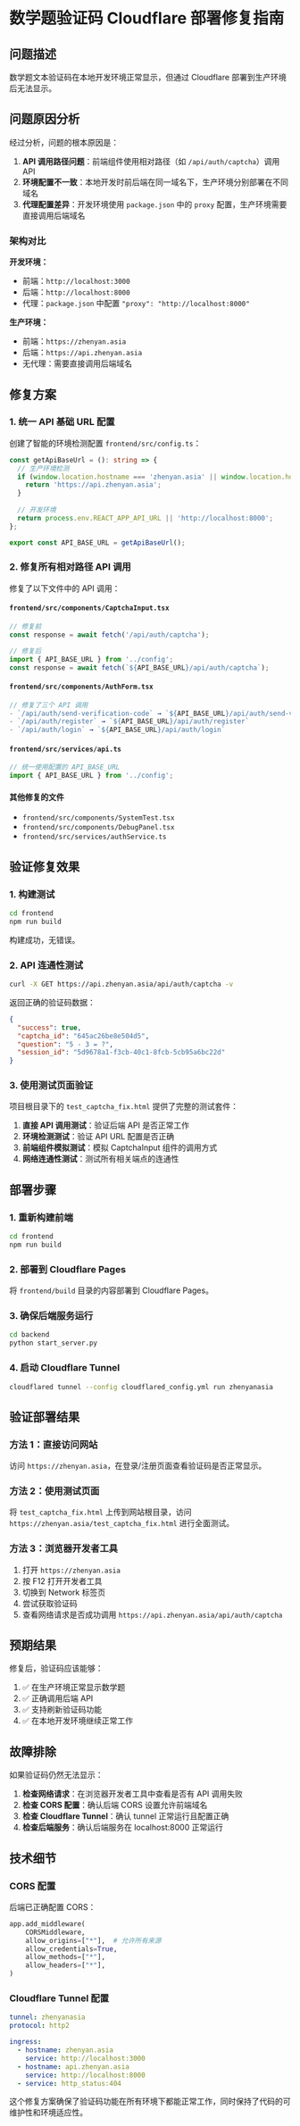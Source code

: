 # 数学题验证码 Cloudflare 部署修复指南

## 问题描述

数学题文本验证码在本地开发环境正常显示，但通过 Cloudflare 部署到生产环境后无法显示。

## 问题原因分析

经过分析，问题的根本原因是：

1. **API 调用路径问题**：前端组件使用相对路径（如 `/api/auth/captcha`）调用 API
2. **环境配置不一致**：本地开发时前后端在同一域名下，生产环境分别部署在不同域名
3. **代理配置差异**：开发环境使用 `package.json` 中的 `proxy` 配置，生产环境需要直接调用后端域名

### 架构对比

**开发环境：**
- 前端：`http://localhost:3000`
- 后端：`http://localhost:8000`
- 代理：`package.json` 中配置 `"proxy": "http://localhost:8000"`

**生产环境：**
- 前端：`https://zhenyan.asia`
- 后端：`https://api.zhenyan.asia`
- 无代理：需要直接调用后端域名

## 修复方案

### 1. 统一 API 基础 URL 配置

创建了智能的环境检测配置 `frontend/src/config.ts`：

```typescript
const getApiBaseUrl = (): string => {
  // 生产环境检测
  if (window.location.hostname === 'zhenyan.asia' || window.location.hostname === 'www.zhenyan.asia') {
    return 'https://api.zhenyan.asia';
  }
  
  // 开发环境
  return process.env.REACT_APP_API_URL || 'http://localhost:8000';
};

export const API_BASE_URL = getApiBaseUrl();
```

### 2. 修复所有相对路径 API 调用

修复了以下文件中的 API 调用：

#### `frontend/src/components/CaptchaInput.tsx`
```typescript
// 修复前
const response = await fetch('/api/auth/captcha');

// 修复后
import { API_BASE_URL } from '../config';
const response = await fetch(`${API_BASE_URL}/api/auth/captcha`);
```

#### `frontend/src/components/AuthForm.tsx`
```typescript
// 修复了三个 API 调用
- `/api/auth/send-verification-code` → `${API_BASE_URL}/api/auth/send-verification-code`
- `/api/auth/register` → `${API_BASE_URL}/api/auth/register`
- `/api/auth/login` → `${API_BASE_URL}/api/auth/login`
```

#### `frontend/src/services/api.ts`
```typescript
// 统一使用配置的 API_BASE_URL
import { API_BASE_URL } from '../config';
```

#### 其他修复的文件
- `frontend/src/components/SystemTest.tsx`
- `frontend/src/components/DebugPanel.tsx`
- `frontend/src/services/authService.ts`

## 验证修复效果

### 1. 构建测试

```bash
cd frontend
npm run build
```

构建成功，无错误。

### 2. API 连通性测试

```bash
curl -X GET https://api.zhenyan.asia/api/auth/captcha -v
```

返回正确的验证码数据：
```json
{
  "success": true,
  "captcha_id": "645ac26be8e504d5",
  "question": "5 - 3 = ?",
  "session_id": "5d9678a1-f3cb-40c1-8fcb-5cb95a6bc22d"
}
```

### 3. 使用测试页面验证

项目根目录下的 `test_captcha_fix.html` 提供了完整的测试套件：

1. **直接 API 调用测试**：验证后端 API 是否正常工作
2. **环境检测测试**：验证 API URL 配置是否正确
3. **前端组件模拟测试**：模拟 CaptchaInput 组件的调用方式
4. **网络连通性测试**：测试所有相关端点的连通性

## 部署步骤

### 1. 重新构建前端

```bash
cd frontend
npm run build
```

### 2. 部署到 Cloudflare Pages

将 `frontend/build` 目录的内容部署到 Cloudflare Pages。

### 3. 确保后端服务运行

```bash
cd backend
python start_server.py
```

### 4. 启动 Cloudflare Tunnel

```bash
cloudflared tunnel --config cloudflared_config.yml run zhenyanasia
```

## 验证部署结果

### 方法 1：直接访问网站

访问 `https://zhenyan.asia`，在登录/注册页面查看验证码是否正常显示。

### 方法 2：使用测试页面

将 `test_captcha_fix.html` 上传到网站根目录，访问 `https://zhenyan.asia/test_captcha_fix.html` 进行全面测试。

### 方法 3：浏览器开发者工具

1. 打开 `https://zhenyan.asia`
2. 按 F12 打开开发者工具
3. 切换到 Network 标签页
4. 尝试获取验证码
5. 查看网络请求是否成功调用 `https://api.zhenyan.asia/api/auth/captcha`

## 预期结果

修复后，验证码应该能够：

1. ✅ 在生产环境正常显示数学题
2. ✅ 正确调用后端 API
3. ✅ 支持刷新验证码功能
4. ✅ 在本地开发环境继续正常工作

## 故障排除

如果验证码仍然无法显示：

1. **检查网络请求**：在浏览器开发者工具中查看是否有 API 调用失败
2. **检查 CORS 配置**：确认后端 CORS 设置允许前端域名
3. **检查 Cloudflare Tunnel**：确认 tunnel 正常运行且配置正确
4. **检查后端服务**：确认后端服务在 localhost:8000 正常运行

## 技术细节

### CORS 配置

后端已正确配置 CORS：

```python
app.add_middleware(
    CORSMiddleware,
    allow_origins=["*"],  # 允许所有来源
    allow_credentials=True,
    allow_methods=["*"],
    allow_headers=["*"],
)
```

### Cloudflare Tunnel 配置

```yaml
tunnel: zhenyanasia
protocol: http2

ingress:
  - hostname: zhenyan.asia
    service: http://localhost:3000
  - hostname: api.zhenyan.asia
    service: http://localhost:8000
  - service: http_status:404
```

这个修复方案确保了验证码功能在所有环境下都能正常工作，同时保持了代码的可维护性和环境适应性。
